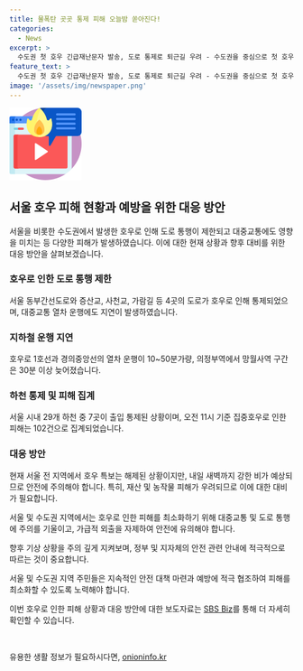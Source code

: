 ```yaml
---
title: 물폭탄 곳곳 통제 피해 오늘밤 쏟아진다!
categories:
  - News
excerpt: >
  수도권 첫 호우 긴급재난문자 발송, 도로 통제로 퇴근길 우려 - 수도권을 중심으로 첫 호우가 쏟아지며 도로 통제와 열차 지연 등 피해가 발생했습니다. 11시 기준으로 102건의 피해가 발생한 가운데, 기상청은 추가 강우로 재산과 농작물 피해 우려를 전망하고 있습니다. SBS Biz 신다미 기자가 보도했습니다. (150자)
feature_text: >
  수도권 첫 호우 긴급재난문자 발송, 도로 통제로 퇴근길 우려 - 수도권을 중심으로 첫 호우가 쏟아지며 도로 통제와 열차 지연 등 피해가 발생했습니다. 11시 기준으로 102건의 피해가 발생한 가운데, 기상청은 추가 강우로 재산과 농작물 피해 우려를 전망하고 있습니다. SBS Biz 신다미 기자가 보도했습니다. (150자)
image: '/assets/img/newspaper.png'
---
```


<p><img src="/assets/img/news.png" alt="rentncar 속보" /></p>

<h2 data-ke-size="size26">서울 호우 피해 현황과 예방을 위한 대응 방안</h2>

<p>서울을 비롯한 수도권에서 발생한 호우로 인해 도로 통행이 제한되고 대중교통에도 영향을 미치는 등 다양한 피해가 발생하였습니다. 이에 대한 현재 상황과 향후 대비를 위한 대응 방안을 살펴보겠습니다.</p>

<h3>호우로 인한 도로 통행 제한</h3>

<p>서울 동부간선도로와 증산교, 사천교, 가람길 등 4곳의 도로가 호우로 인해 통제되었으며, 대중교통 열차 운행에도 지연이 발생하였습니다.</p>

<h3>지하철 운행 지연</h3>

<p>호우로 1호선과 경의중앙선의 열차 운행이 10~50분가량, 의정부역에서 망월사역 구간은 30분 이상 늦어졌습니다.</p>

<h3>하천 통제 및 피해 집계</h3>

<p>서울 시내 29개 하천 중 7곳이 출입 통제된 상황이며, 오전 11시 기준 집중호우로 인한 피해는 102건으로 집계되었습니다.</p>

<h3>대응 방안</h3>

<p>현재 서울 전 지역에서 호우 특보는 해제된 상황이지만, 내일 새벽까지 강한 비가 예상되므로 안전에 주의해야 합니다. 특히, 재산 및 농작물 피해가 우려되므로 이에 대한 대비가 필요합니다.</p>

<p>서울 및 수도권 지역에서는 호우로 인한 피해를 최소화하기 위해 대중교통 및 도로 통행에 주의를 기울이고, 가급적 외출을 자제하여 안전에 유의해야 합니다.</p>

<p>향후 기상 상황을 주의 깊게 지켜보며, 정부 및 지자체의 안전 관련 안내에 적극적으로 따르는 것이 중요합니다.</p>

<p>서울 및 수도권 지역 주민들은 지속적인 안전 대책 마련과 예방에 적극 협조하여 피해를 최소화할 수 있도록 노력해야 합니다.</p>

<p>이번 호우로 인한 피해 상황과 대응 방안에 대한 보도자료는 <a href="https://url.kr/9pghjn">SBS Biz</a>를 통해 더 자세히 확인할 수 있습니다.</p>

<p data-ke-size="size16">&nbsp;</p>
유용한 생활 정보가 필요하시다면, <a href="https://onioninfo.kr" rel="dofollow">onioninfo.kr</a>


